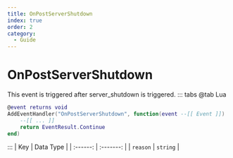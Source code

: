 ```yaml
---
title: OnPostServerShutdown
index: true
order: 2
category:
  - Guide
---
```


# OnPostServerShutdown
This event is triggered after server_shutdown is triggered.
::: tabs
@tab Lua
```lua
@event returns void
AddEventHandler("OnPostServerShutdown", function(event --[[ Event ]])
    --[[ ... ]]
    return EventResult.Continue
end)
```

:::
|    Key   | Data Type |
| :------: | :-------: |
| `reason` |  `string` |